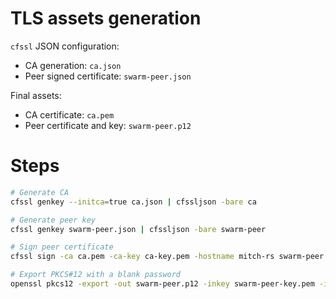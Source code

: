 # TLS assets generation

`cfssl` JSON configuration:
 * CA generation: `ca.json`
 * Peer signed certificate: `swarm-peer.json`

Final assets:
 * CA certificate: `ca.pem`
 * Peer certificate and key: `swarm-peer.p12`

# Steps

```sh
# Generate CA
cfssl genkey --initca=true ca.json | cfssljson -bare ca

# Generate peer key
cfssl genkey swarm-peer.json | cfssljson -bare swarm-peer

# Sign peer certificate
cfssl sign -ca ca.pem -ca-key ca-key.pem -hostname mitch-rs swarm-peer.csr | cfssljson -bare swarm-peer

# Export PKCS#12 with a blank password
openssl pkcs12 -export -out swarm-peer.p12 -inkey swarm-peer-key.pem -in swarm-peer.pem -passout pass:
```
